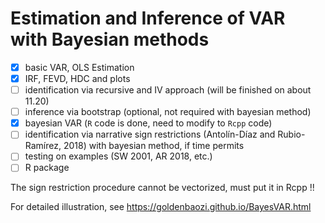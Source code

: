 # Estimation and Inference of VAR with Bayesian methods

- [x] basic VAR, OLS Estimation
- [x] IRF, FEVD, HDC and plots
- [ ] identification via recursive and IV approach (will be finished on about 11.20)
- [ ] inference via bootstrap (optional, not required with bayesian method)
- [x] bayesian VAR (`R` code is done, need to modify to `Rcpp` code)
- [ ] identification via narrative sign restrictions (Antolín-Díaz and Rubio-Ramírez, 2018) with bayesian method, if time permits
- [ ] testing on examples (SW 2001, AR 2018, etc.)
- [ ] R package

The sign restriction procedure cannot be vectorized, must put it in Rcpp !!

For detailed illustration, see https://goldenbaozi.github.io/BayesVAR.html